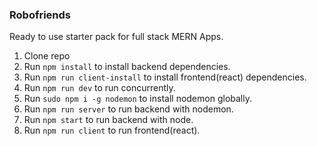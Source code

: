 ### Robofriends
 Ready to use starter pack for full stack MERN Apps.
 1) Clone repo
 2) Run `npm install` to install backend dependencies.
 3) Run `npm run client-install` to install frontend(react) dependencies.
 4) Run `npm run dev` to run concurrently.
 5) Run `sudo npm i -g nodemon` to install nodemon globally.
 5) Run `npm run server` to run backend with nodemon.
 6) Run `npm start` to run backend with node.
 6) Run `npm run client` to run frontend(react).